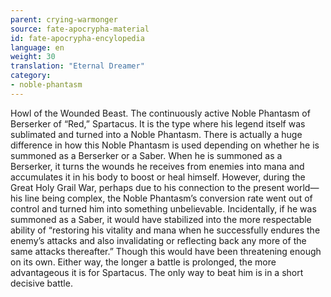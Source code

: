 ```yaml
---
parent: crying-warmonger
source: fate-apocrypha-material
id: fate-apocrypha-encylopedia
language: en
weight: 30
translation: "Eternal Dreamer"
category:
- noble-phantasm
---
```


Howl of the Wounded Beast. The continuously active Noble Phantasm of Berserker of “Red,” Spartacus. It is the type where his legend itself was sublimated and turned into a Noble Phantasm. There is actually a huge difference in how this Noble Phantasm is used depending on whether he is summoned as a Berserker or a Saber. When he is summoned as a Berserker, it turns the wounds he receives from enemies into mana and accumulates it in his body to boost or heal himself.
However, during the Great Holy Grail War, perhaps due to his connection to the present world—his line being complex, the Noble Phantasm’s conversion rate went out of control and turned him into something unbelievable.
Incidentally, if he was summoned as a Saber, it would have stabilized into the more respectable ability of “restoring his vitality and mana when he successfully endures the enemy’s attacks and also invalidating or reflecting back any more of the same attacks thereafter.” Though this would have been threatening enough on its own.
Either way, the longer a battle is prolonged, the more advantageous it is for Spartacus. The only way to beat him is in a short decisive battle.
